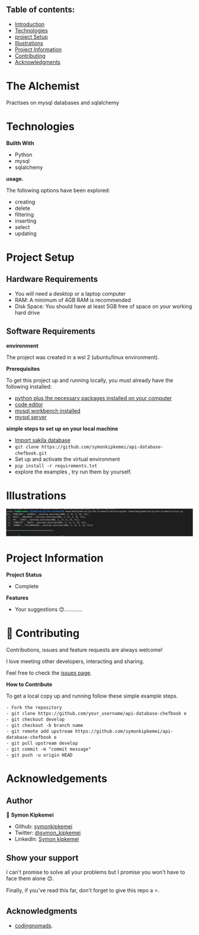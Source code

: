 

## Table of contents:
- [Introduction](#intro)
- [Technologies](#tech)
- [project Setup](#projo)
- [Illustrations](#illus)
- [Project Information](#info)
- [Contributing](#contri)
- [Acknowledgments](#know)

<INTRODUCTION>

<h1 id="intro">The Alchemist</h1>

Practises on mysql databases and sqlalchemy
 
<TECHNOLOGIES>

<h1 id="tech">Technologies</h1>

**Builth With**
- Python
- mysql
- sqlalchemy

**usage.**

The following options have been explored:
 - creating
 - delete
 - filtering
 - inserting
 - select
 - updating

<PROJECT-SETUP>

<h1 id="projo">Project Setup</h1>


## Hardware Requirements
- You will need a desktop or a laptop computer
- RAM: A minimum of 4GB RAM is recommended
- Disk Space: You should have at least 5GB free of space on your working hard drive

## Software Requirements

**environment**

The project was created in a wsl 2 (ubuntu/linux environment). 

**Prerequisites**

To get this project up and running locally, you must already have the following installed:
- [python plus the necessary packages installed on your computer](https://www.python.org/downloads/)
- [code editor ](https://code.visualstudio.com/)
- [mysql workbench installed](https://dev.mysql.com/downloads/workbench/)
- [mysql server](https://learn.microsoft.com/en-us/windows/wsl/tutorials/wsl-database)


**simple steps to set up on your local machine**

- [Import sakila database]( http://downloads.mysql.com/docs/sakila-db.zip)
- ```git clone https://github.com/symonkipkemei/api-database-chefbook.git```
- Set up and activate the virtual environment
-  ```pip install -r requirements.txt```
- explore the examples , try run them by yourself.


<ILLUSTRATIONS>

<h1 id="illus">Illustrations</h1>

![image](illu.JPG)

<PROJECT-INFORMATION>

<h1 id="info">Project Information</h1>

**Project Status**
- Complete

**Features**
- Your suggestions 😊............



<CONTRIBUTING>

<h1 id="contri">🤝 Contributing</h1>

Contributions, issues and feature requests are always welcome!

I love meeting other developers, interacting and sharing.

Feel free to check the [issues page](https://github.com/symonkipkemei/api-database-chefbook/issues).

**How to Contribute**

To get a local copy up and running follow these simple example steps.

```
- Fork the repository
- git clone https://github.com/your_username/api-database-chefbook e
- git checkout develop
- git checkout -b branch name
- git remote add upstream https://github.com/symonkipkemei/api-database-chefbook e
- git pull upstream develop
- git commit -m "commit message"
- git push -u origin HEAD
```


<ACKNOWLEDGMENTS>

<h1 id="know">Acknowledgements</h1>

## Author

👤 **Symon Kipkemei**

- Github: [symonkipkemei](https://github.com/symonkipkemei)
- Twitter: [@symon_kipkemei](https://twitter.com/symon_kipkemei)
- LinkedIn: [Symon kipkemei](https://www.linkedin.com/in/symon-kipkemei/)


## Show your support


I can't promise to solve all your problems but I promise you won't have 
to face them alone 😊.

Finally, if you've read this far, don't forget to give this repo a ⭐️. 


## Acknowledgments

- [codingnomads](https://codingnomads.co/).
